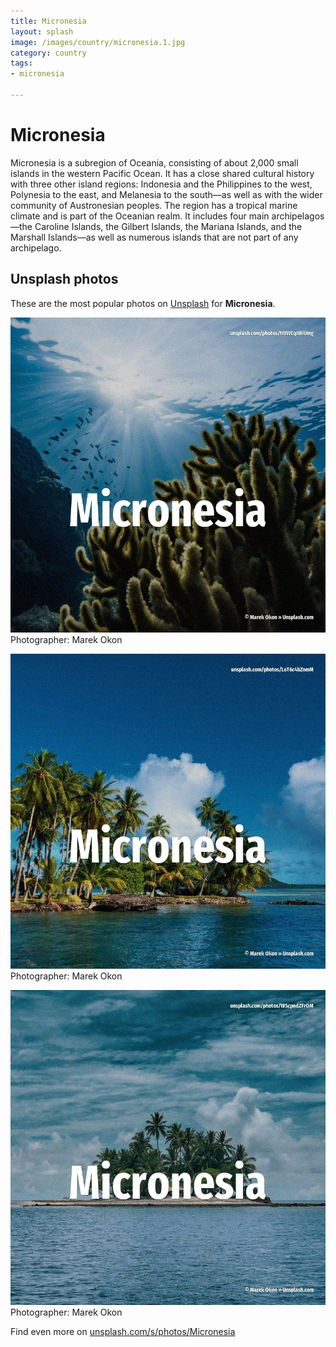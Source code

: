 ```yaml
---
title: Micronesia
layout: splash
image: /images/country/micronesia.1.jpg
category: country
tags:
- micronesia

---
```

# Micronesia

Micronesia  is a subregion of Oceania, consisting of about 2,000 small islands in the western  Pacific Ocean. It has a close shared cultural history with three other island regions: Indonesia and the  Philippines to the west, Polynesia to the east, and Melanesia to the south—as well as with the  wider community of Austronesian peoples.  The region has a tropical marine climate and is part of the Oceanian realm. It includes four main archipelagos—the Caroline Islands, the Gilbert Islands, the Mariana Islands,  and the Marshall Islands—as well as numerous islands that are not part of any archipelago. 

 
## Unsplash photos
These are the most popular photos on [Unsplash](https://unsplash.com) for **Micronesia**.
 
![Micronesia](/images/country/micronesia.1.jpg)
Photographer:  Marek Okon
 
![Micronesia](/images/country/micronesia.2.jpg)
Photographer:  Marek Okon
 
![Micronesia](/images/country/micronesia.3.jpg)
Photographer:  Marek Okon
 
Find even more on [unsplash.com/s/photos/Micronesia](https://unsplash.com/s/photos/Micronesia)
 
